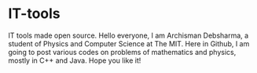 # IT-tools
IT tools made open source. 
Hello everyone, I am Archisman Debsharma, a student of Physics and Computer Science at The MIT. Here in Github, I am going to post various
codes on problems of mathematics and physics, mostly in C++ and Java. Hope you like it!
